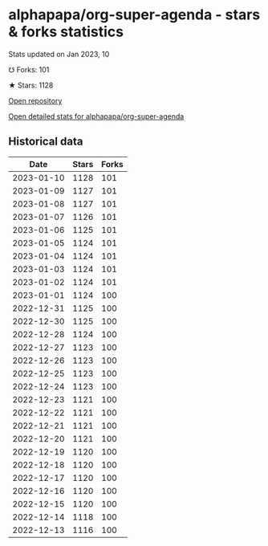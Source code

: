 # alphapapa/org-super-agenda - stars & forks statistics

Stats updated on Jan 2023, 10

☋ Forks: 101

★ Stars: 1128

[Open repository](https://github.com/alphapapa/org-super-agenda)

[Open detailed stats for alphapapa/org-super-agenda](https://reviewgithub.com/rep/alphapapa/org-super-agenda)

## Historical data
| Date | Stars | Forks |
|------|-------|-------|
| 2023-01-10 | 1128 | 101 | 
| 2023-01-09 | 1127 | 101 | 
| 2023-01-08 | 1127 | 101 | 
| 2023-01-07 | 1126 | 101 | 
| 2023-01-06 | 1125 | 101 | 
| 2023-01-05 | 1124 | 101 | 
| 2023-01-04 | 1124 | 101 | 
| 2023-01-03 | 1124 | 101 | 
| 2023-01-02 | 1124 | 101 | 
| 2023-01-01 | 1124 | 100 | 
| 2022-12-31 | 1125 | 100 | 
| 2022-12-30 | 1125 | 100 | 
| 2022-12-28 | 1124 | 100 | 
| 2022-12-27 | 1123 | 100 | 
| 2022-12-26 | 1123 | 100 | 
| 2022-12-25 | 1123 | 100 | 
| 2022-12-24 | 1123 | 100 | 
| 2022-12-23 | 1121 | 100 | 
| 2022-12-22 | 1121 | 100 | 
| 2022-12-21 | 1121 | 100 | 
| 2022-12-20 | 1121 | 100 | 
| 2022-12-19 | 1120 | 100 | 
| 2022-12-18 | 1120 | 100 | 
| 2022-12-17 | 1120 | 100 | 
| 2022-12-16 | 1120 | 100 | 
| 2022-12-15 | 1120 | 100 | 
| 2022-12-14 | 1118 | 100 | 
| 2022-12-13 | 1116 | 100 | 

